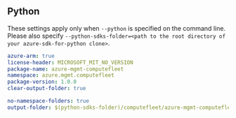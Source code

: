 ## Python

These settings apply only when `--python` is specified on the command line.
Please also specify `--python-sdks-folder=<path to the root directory of your azure-sdk-for-python clone>`.

``` yaml $(python)
azure-arm: true
license-header: MICROSOFT_MIT_NO_VERSION
package-name: azure-mgmt-computefleet
namespace: azure.mgmt.computefleet
package-version: 1.0.0
clear-output-folder: true
```

``` yaml $(python)
no-namespace-folders: true
output-folder: $(python-sdks-folder)/computefleet/azure-mgmt-computefleet/azure/mgmt/computefleet
```
